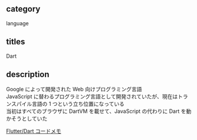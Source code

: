 ## category

language

## titles

Dart

## description

Google によって開発された Web 向けプログラミング言語  
JavaScript に替わるプログラミング言語として開発されていたが、現在はトランスパイル言語の 1 つという立ち位置になっている  
当初はすべてのブラウザに DartVM を載せて、JavaScript の代わりに Dart を動かそうとしていた

<a href="https://gist.github.com/kurosame/857f01201ef6934348000bde926a4692" target="_blank">Flutter/Dart コードメモ</a>
